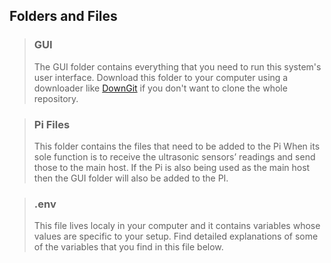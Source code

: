 ## Folders and Files

> ### **GUI**
> The GUI folder contains everything that you need to run this system's user interface. Download this folder to your computer using a downloader like [DownGit](https://minhaskamal.github.io/DownGit/#/home) if you don't want to clone the whole repository.

> ### **Pi Files**
> This folder contains the files that need to be added to the Pi When its sole function is to receive the ultrasonic sensors’ readings and send those to the main host. 
> If the Pi is also being used as the main host then the GUI folder will also be added to the PI.

> ### **.env**
> This file lives localy in your computer and it contains variables whose values are specific to your setup.
> Find detailed explanations of some of the variables that you find in this file below.
>> 
>>
>>
>>
>> 
